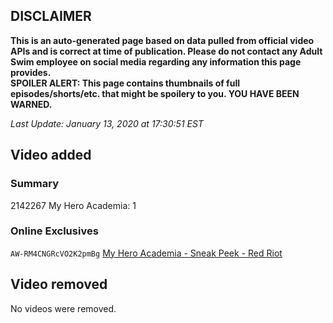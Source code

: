 ## DISCLAIMER
**This is an auto-generated page based on data pulled from official video APIs and is correct at time of publication. Please do not contact any Adult Swim employee on social media regarding any information this page provides.**  
**SPOILER ALERT: This page contains thumbnails of full episodes/shorts/etc. that might be spoilery to you. YOU HAVE BEEN WARNED.**  

_Last Update: January 13, 2020 at 17:30:51 EST_
## Video added
### Summary
2142267 My Hero Academia: 1  
### Online Exclusives
`AW-RM4CNGRcVO2K2pmBg` [My Hero Academia - Sneak Peek - Red Riot](https://www.adultswim.com/videos/my-hero-academia/sneak-peek-red-riot)  
## Video removed
No videos were removed.  
